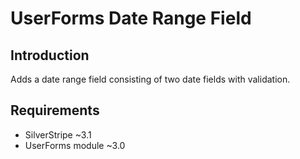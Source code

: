 # UserForms Date Range Field

## Introduction

Adds a date range field consisting of two date fields with validation.

## Requirements

 * SilverStripe ~3.1
 * UserForms module ~3.0
